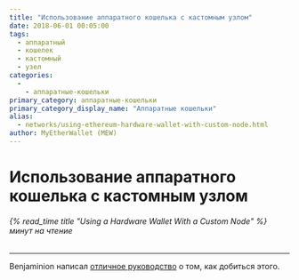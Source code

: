 ```yaml
---
title: "Использование аппаратного кошелька с кастомным узлом"
date: 2018-06-01 00:05:00
tags:
  - аппаратный
  - кошелек
  - кастомный
  - узел
categories:
  - 
    - аппаратные-кошельки
primary_category: аппаратные-кошельки
primary_category_display_name: "Аппаратные кошельки"
alias:
  - networks/using-ethereum-hardware-wallet-with-custom-node.html
author: MyEtherWallet (MEW)
---
```


# **Использование аппаратного кошелька с кастомным узлом**

###### {% read_time title "Using a Hardware Wallet With a Custom Node" %} минут на чтение

* * *

Benjaminion написал [отличное руководство](https://github.com/benjaminion/eth-parity-qnap/wiki/Connecting-to-MyEtherWallet) о том, как добиться этого.
